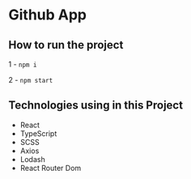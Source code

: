 # Github App

## How to run the project
1 -  `npm i`

2 -  `npm start`

## Technologies using in this Project

- React
- TypeScript
- SCSS
- Axios
- Lodash
- React Router Dom